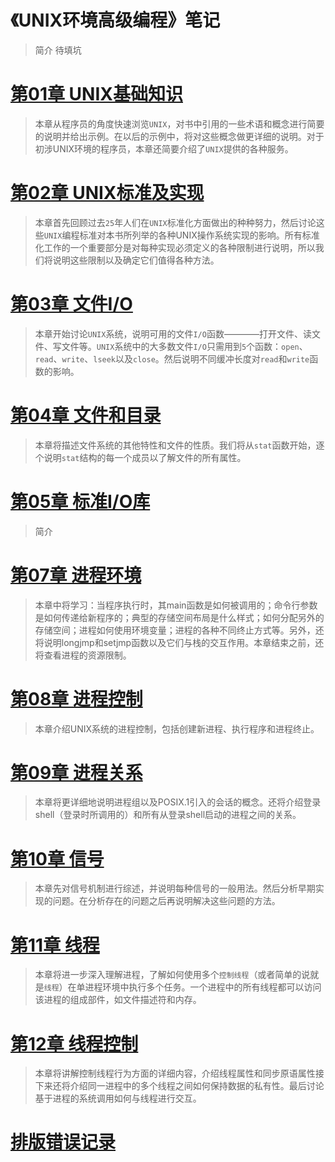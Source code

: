 <h1 id=file_readme>
    《UNIX环境高级编程》笔记
</h1>

> 简介
> 待填坑

# [第01章 UNIX基础知识](notes/01/notes.md)

> 本章从程序员的角度快速浏览`UNIX`，对书中引用的一些术语和概念进行简要的说明并给出示例。在以后的示例中，将对这些概念做更详细的说明。对于初涉UNIX环境的程序员，本章还简要介绍了`UNIX`提供的各种服务。

# [第02章 UNIX标准及实现](notes/02/notes.md)

> 本章首先回顾过去`25`年人们在`UNIX`标准化方面做出的种种努力，然后讨论这些`UNIX`编程标准对本书所列举的各种UNIX操作系统实现的影响。所有标准化工作的一个重要部分是对每种实现必须定义的各种限制进行说明，所以我们将说明这些限制以及确定它们值得各种方法。

# [第03章 文件I/O](notes/03/notes.md)

> 本章开始讨论`UNIX`系统，说明可用的文件`I/O`函数————打开文件、读文件、写文件等。`UNIX`系统中的大多数文件`I/O`只需用到`5`个函数：`open`、`read`、`write`、`lseek`以及`close`。然后说明不同缓冲长度对`read`和`write`函数的影响。

# [第04章 文件和目录](notes/04/notes.md)

> 本章将描述文件系统的其他特性和文件的性质。我们将从`stat`函数开始，逐个说明`stat`结构的每一个成员以了解文件的所有属性。

# [第05章 标准I/O库](notes/05/notes.md)

> 简介

# [第07章 进程环境](notes/07/notes.md)

> 本章中将学习：当程序执行时，其main函数是如何被调用的；命令行参数是如何传递给新程序的；典型的存储空间布局是什么样式；如何分配另外的存储空间；进程如何使用环境变量；进程的各种不同终止方式等。另外，还将说明longjmp和setjmp函数以及它们与栈的交互作用。本章结束之前，还将查看进程的资源限制。

# [第08章 进程控制](notes/08/notes.md)

> 本章介绍UNIX系统的进程控制，包括创建新进程、执行程序和进程终止。

# [第09章 进程关系](notes/09/notes.md)

> 本章将更详细地说明进程组以及POSIX.1引入的会话的概念。还将介绍登录shell（登录时所调用的）和所有从登录shell启动的进程之间的关系。

# [第10章 信号](notes/10/notes.md)

> 本章先对信号机制进行综述，并说明每种信号的一般用法。然后分析早期实现的问题。在分析存在的问题之后再说明解决这些问题的方法。

# [第11章 线程](notes/11/notes.md)

> 本章将进一步深入理解进程，了解如何使用多个`控制线程`（或者简单的说就是`线程`）在单进程环境中执行多个任务。一个进程中的所有线程都可以访问该进程的组成部件，如文件描述符和内存。

# [第12章 线程控制](notes/12/notes.md)

> 本章将讲解控制线程行为方面的详细内容，介绍线程属性和同步原语属性接下来还将介绍同一进程中的多个线程之间如何保持数据的私有性。最后讨论基于进程的系统调用如何与线程进行交互。

# [排版错误记录](notes/layout_err.md)
